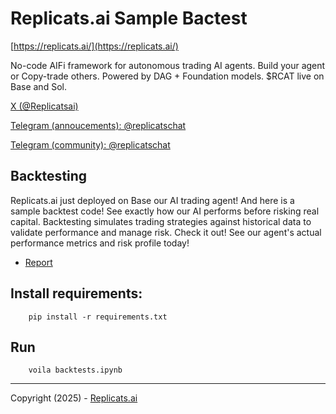 # Replicats.ai Sample Bactest

 [https://replicats.ai/](https://replicats.ai/)

No-code AIFi framework for autonomous trading AI agents. Build your agent or Copy-trade others. Powered by DAG + Foundation models. $RCAT live on Base and Sol.

 
 [X (@Replicatsai)](https://x.com/Replicatsai)
 
 [Telegram (annoucements): @replicatschat](t.me/replicatsai)
 
 [Telegram (community): @replicatschat](t.me/replicatschat) 


## Backtesting

Replicats.ai just deployed on Base our AI trading agent! And here is a sample backtest code! See exactly how our AI performs before risking real capital. Backtesting simulates trading strategies against historical data to validate performance and manage risk. Check it out! See our agent's actual performance metrics and risk profile today! 


 - [Report](https://htmlpreview.github.io/?https://github.com/replicatsai/replicats-sample-backtest/blob/main/docs/backtests.html)



## Install requirements:


        pip install -r requirements.txt

## Run


        voila backtests.ipynb


---
Copyright (2025) - [Replicats.ai](https://replicats.ai/)